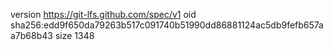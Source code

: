 version https://git-lfs.github.com/spec/v1
oid sha256:edd9f650da79263b517c091740b51990dd86881124ac5db9fefb657aa7b68b43
size 1348
